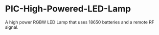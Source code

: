 # PIC-High-Powered-LED-Lamp
A high power RGBW LED Lamp that uses 18650 batteries and a remote RF signal. 
